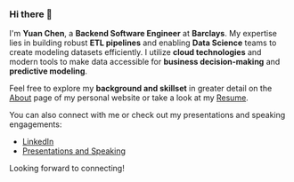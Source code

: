 ### Hi there 👋

I'm **Yuan Chen**, a **Backend Software Engineer** at **Barclays**. My expertise lies in building robust **ETL pipelines** and enabling **Data Science** teams to create modeling datasets efficiently. I utilize **cloud technologies** and modern tools to make data accessible for **business decision-making** and **predictive modeling**.

Feel free to explore my **background and skillset** in greater detail on the [About](#) page of my personal website or take a look at my [Resume](#).

You can also connect with me or check out my presentations and speaking engagements:

- [LinkedIn](#)
- [Presentations and Speaking](#)

Looking forward to connecting!
